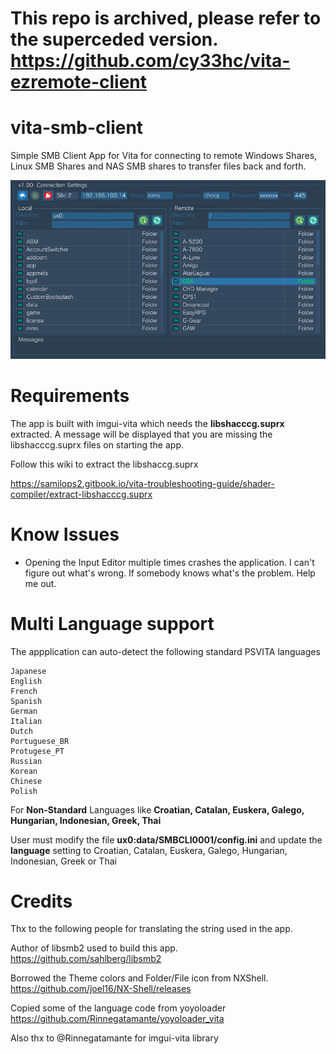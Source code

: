 # This repo is archived, please refer to the superceded version. https://github.com/cy33hc/vita-ezremote-client

# vita-smb-client
Simple SMB Client App for Vita for connecting to remote Windows Shares, Linux SMB Shares and NAS SMB shares to transfer files back and forth.

![Preview](/screenshot.jpg)

# Requirements
The app is built with imgui-vita which needs the **libshacccg.suprx** extracted. A message will be displayed that you are missing the libshacccg.suprx files on starting the app.

Follow this wiki to extract the libshaccg.suprx

https://samilops2.gitbook.io/vita-troubleshooting-guide/shader-compiler/extract-libshacccg.suprx

# Know Issues
 - Opening the Input Editor multiple times crashes the application. I can't figure out what's wrong. If somebody knows what's the problem. Help me out.

# Multi Language support
The appplication can auto-detect the following standard PSVITA languages
```
Japanese
English
French
Spanish
German
Italian
Dutch
Portuguese_BR
Protugese_PT
Russian
Korean
Chinese
Polish
```

For **Non-Standard** Languages like **Croatian, Catalan, Euskera, Galego, Hungarian, Indonesian, Greek, Thai**

User must modify the file **ux0:data/SMBCLI0001/config.ini** and update the **language** setting to Croatian, Catalan, Euskera, Galego, Hungarian, Indonesian, Greek or Thai

# Credits
Thx to the following people for translating the string used in the app.

Author of libsmb2 used to build this app. https://github.com/sahlberg/libsmb2

Borrowed the Theme colors and Folder/File icon from NXShell. https://github.com/joel16/NX-Shell/releases

Copied some of the language code from yoyoloader https://github.com/Rinnegatamante/yoyoloader_vita

Also thx to @Rinnegatamante for imgui-vita library
